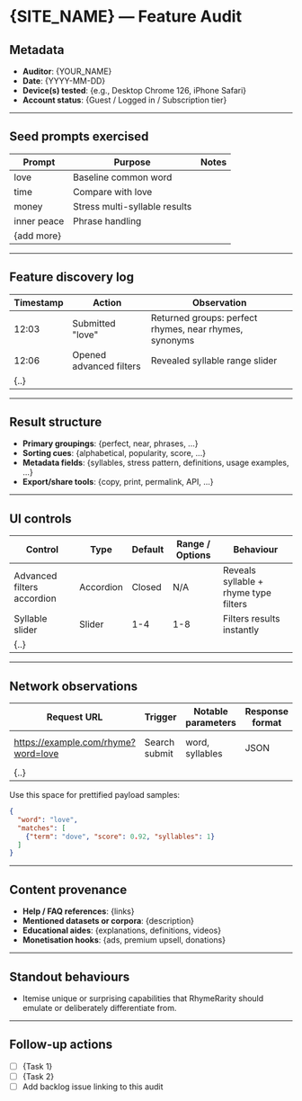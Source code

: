# {SITE_NAME} — Feature Audit

## Metadata
- **Auditor**: {YOUR_NAME}
- **Date**: {YYYY-MM-DD}
- **Device(s) tested**: {e.g., Desktop Chrome 126, iPhone Safari}
- **Account status**: {Guest / Logged in / Subscription tier}

---

## Seed prompts exercised
| Prompt | Purpose | Notes |
| --- | --- | --- |
| love | Baseline common word |  |
| time | Compare with love |  |
| money | Stress multi-syllable results |  |
| inner peace | Phrase handling |  |
| {add more} |  |  |

---

## Feature discovery log
| Timestamp | Action | Observation |
| --- | --- | --- |
| 12:03 | Submitted "love" | Returned groups: perfect rhymes, near rhymes, synonyms |
| 12:06 | Opened advanced filters | Revealed syllable range slider |
| {..} |  |  |

---

## Result structure
- **Primary groupings**: {perfect, near, phrases, ...}
- **Sorting cues**: {alphabetical, popularity, score, ...}
- **Metadata fields**: {syllables, stress pattern, definitions, usage examples, ...}
- **Export/share tools**: {copy, print, permalink, API, ...}

---

## UI controls
| Control | Type | Default | Range / Options | Behaviour |
| --- | --- | --- | --- | --- |
| Advanced filters accordion | Accordion | Closed | N/A | Reveals syllable + rhyme type filters |
| Syllable slider | Slider | 1-4 | 1-8 | Filters results instantly |
| {..} |  |  |  |  |

---

## Network observations
| Request URL | Trigger | Notable parameters | Response format | Notes |
| --- | --- | --- | --- | --- |
| https://example.com/rhyme?word=love | Search submit | word, syllables | JSON | Contains `syllables`, `frequency` |
| {..} |  |  |  |  |

Use this space for prettified payload samples:
```json
{
  "word": "love",
  "matches": [
    {"term": "dove", "score": 0.92, "syllables": 1}
  ]
}
```

---

## Content provenance
- **Help / FAQ references**: {links}
- **Mentioned datasets or corpora**: {description}
- **Educational aides**: {explanations, definitions, videos}
- **Monetisation hooks**: {ads, premium upsell, donations}

---

## Standout behaviours
- Itemise unique or surprising capabilities that RhymeRarity should emulate or deliberately differentiate from.

---

## Follow-up actions
- [ ] {Task 1}
- [ ] {Task 2}
- [ ] Add backlog issue linking to this audit
